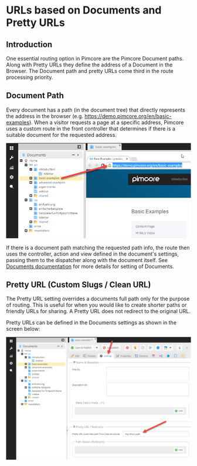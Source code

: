 # URLs based on Documents and Pretty URLs
 
## Introduction

One essential routing option in Pimcore are the Pimcore Document paths. Along with Pretty URLs they define the address
of a Document in the Browser. 
The Document path and pretty URLs come third in the route processing priority.  
 
## Document Path
 Every document has a path (in the document tree) that directly represents the address in the browser 
  (e.g. https://demo.pimcore.org/en/basic-examples). When a visitor requests a page at a specific address, Pimcore 
  uses a custom route in the front controller that determines if there is a suitable document for the 
  requested address. 
  
  ![Document Path](../../img/path-url.png)
  
  If there is a document path matching the requested path info, the route then uses the controller, action and view defined in the 
  document's settings, passing them to the dispatcher along with the document itself.
  See [Documents documentation](../../03_Documents/README.md) for more details for setting of Documents. 
  
 
## Pretty URL (Custom Slugs / Clean URL)
The Pretty URL setting overrides a documents full path only for the purpose of routing. 
This is useful for when you would like to create shorter paths or friendly URLs for sharing. A Pretty URL does 
not redirect to the original URL.

Pretty URLs can be defined in the Documents settings as shown in the screen below: 

  ![Pretty URL](../../img/pretty-url.png)